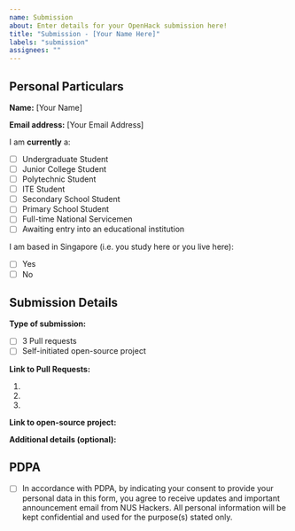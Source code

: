 ```yaml
---
name: Submission
about: Enter details for your OpenHack submission here!
title: "Submission - [Your Name Here]"
labels: "submission"
assignees: ""
---
```


## Personal Particulars

<!-- The information here will only be used to contact you when you claim the prizes -->

**Name:** [Your Name]

<!-- If you are uncomfortable with adding your email address to a public GitHub issue template, please leave this blank, and write to openhack@nushackers.org AFTER submitting, with your email address and a link to this submission in the email body-->

**Email address:** [Your Email Address]

<!-- Please select minimally one of the options below -->

I am **currently** a:

- [ ] Undergraduate Student
- [ ] Junior College Student
- [ ] Polytechnic Student
- [ ] ITE Student
- [ ] Secondary School Student
- [ ] Primary School Student
- [ ] Full-time National Servicemen
- [ ] Awaiting entry into an educational institution

I am based in Singapore (i.e. you study here or you live here):

- [ ] Yes
- [ ] No

<!-- Please note that this event is only for students / NSFs / people awaiting entry into an educational institution, and are based in Singapore. We will verify your student status during collection of the prizes, and we will deny you your prizes if we find that the information of your student status is inaccurate or misrepresented -->

## Submission Details

**Type of submission:**

<!-- Choose minimally one -->

- [ ] 3 Pull requests
- [ ] Self-initiated open-source project

<!-- Note that you don't have to submit all 3 PRs at a go. You can just submit one-by-one, so that we can quickly provide feedback on whether the ones that you have submitted are accepted. -->

**Link to Pull Requests:**

1.
2.
3.

<!-- Add more if needed -->

**Link to open-source project:**

**Additional details (optional):**

## PDPA

<!-- Please check the box below for us to be able to proceed with evaluating your submission -->

- [ ] In accordance with PDPA, by indicating your consent to provide your personal data in this form, you agree to receive updates and important announcement email from NUS Hackers. All personal information will be kept confidential and used for the purpose(s) stated only.

